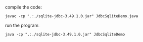 compile the code:
```
javac -cp ".:./sqlite-jdbc-3.49.1.0.jar" JdbcSqliteDemo.java
```

run the program:
```
java -cp ".:./sqlite-jdbc-3.49.1.0.jar" JdbcSqliteDemo
```